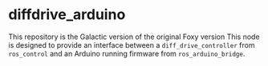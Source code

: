 # diffdrive_arduino

This repository is the Galactic version of the original Foxy version
This node is designed to provide an interface between a `diff_drive_controller` from `ros_control` and an Arduino running firmware from `ros_arduino_bridge`.